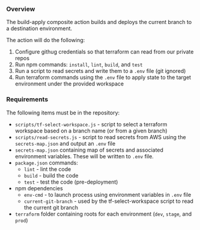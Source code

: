 ### Overview

The build-apply composite action builds and deploys the current branch to a destination environment. 

The action will do the following:

1. Configure githug credentials so that terraform can read from our private repos
2. Run npm commands: `install`, `lint`, `build`, and `test`
3. Run a script to read secrets and write them to a `.env` file (git ignored)
4. Run terraform commands using the `.env` file to apply state to the target environment under the provided workspace

### Requirements

The following items must be in the repository:

* `scripts/tf-select-workspace.js` - script to select a terraform workspace based on a branch name (or from a given branch)
* `scripts/read-secrets.js` - script to read secrets from AWS using the `secrets-map.json` and output an `.env` file
* `secrets-map.json` containing map of secrets and associated environment variables. These will be written to `.env` file.
* `package.json` commands:
  * `lint` - lint the code
  * `build` - build the code
  * `test` - test the code (pre-deployment)
* npm dependencies
  * `env-cmd` - to launch process using environment variables in `.env` file
  * `current-git-branch` - used by the tf-select-workspace script to read the current git branch
* `terraform` folder containing roots for each environment (`dev`, `stage`, and `prod`)
